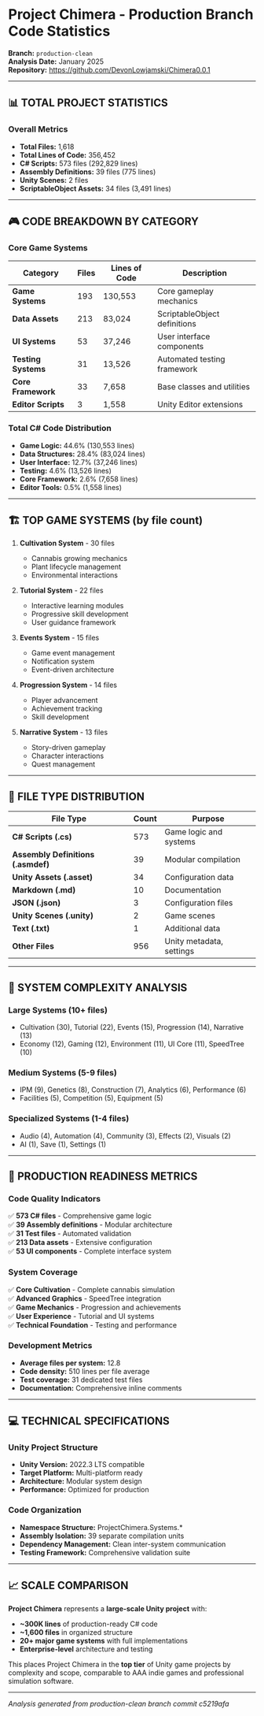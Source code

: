 # Project Chimera - Production Branch Code Statistics

**Branch:** `production-clean`  
**Analysis Date:** January 2025  
**Repository:** https://github.com/DevonLowjamski/Chimera0.0.1  

---

## 📊 **TOTAL PROJECT STATISTICS**

### **Overall Metrics**
- **Total Files:** 1,618
- **Total Lines of Code:** 356,452
- **C# Scripts:** 573 files (292,829 lines)
- **Assembly Definitions:** 39 files (775 lines)
- **Unity Scenes:** 2 files
- **ScriptableObject Assets:** 34 files (3,491 lines)

---

## 🎮 **CODE BREAKDOWN BY CATEGORY**

### **Core Game Systems**
| Category | Files | Lines of Code | Description |
|----------|-------|---------------|-------------|
| **Game Systems** | 193 | 130,553 | Core gameplay mechanics |
| **Data Assets** | 213 | 83,024 | ScriptableObject definitions |
| **UI Systems** | 53 | 37,246 | User interface components |
| **Testing Systems** | 31 | 13,526 | Automated testing framework |
| **Core Framework** | 33 | 7,658 | Base classes and utilities |
| **Editor Scripts** | 3 | 1,558 | Unity Editor extensions |

### **Total C# Code Distribution**
- **Game Logic:** 44.6% (130,553 lines)
- **Data Structures:** 28.4% (83,024 lines)
- **User Interface:** 12.7% (37,246 lines)
- **Testing:** 4.6% (13,526 lines)
- **Core Framework:** 2.6% (7,658 lines)
- **Editor Tools:** 0.5% (1,558 lines)

---

## 🏗️ **TOP GAME SYSTEMS (by file count)**

1. **Cultivation System** - 30 files
   - Cannabis growing mechanics
   - Plant lifecycle management
   - Environmental interactions

2. **Tutorial System** - 22 files
   - Interactive learning modules
   - Progressive skill development
   - User guidance framework

3. **Events System** - 15 files
   - Game event management
   - Notification system
   - Event-driven architecture

4. **Progression System** - 14 files
   - Player advancement
   - Achievement tracking
   - Skill development

5. **Narrative System** - 13 files
   - Story-driven gameplay
   - Character interactions
   - Quest management

---

## 📁 **FILE TYPE DISTRIBUTION**

| File Type | Count | Purpose |
|-----------|-------|---------|
| **C# Scripts (.cs)** | 573 | Game logic and systems |
| **Assembly Definitions (.asmdef)** | 39 | Modular compilation |
| **Unity Assets (.asset)** | 34 | Configuration data |
| **Markdown (.md)** | 10 | Documentation |
| **JSON (.json)** | 3 | Configuration files |
| **Unity Scenes (.unity)** | 2 | Game scenes |
| **Text (.txt)** | 1 | Additional data |
| **Other Files** | 956 | Unity metadata, settings |

---

## 🎯 **SYSTEM COMPLEXITY ANALYSIS**

### **Large Systems (10+ files)**
- Cultivation (30), Tutorial (22), Events (15), Progression (14), Narrative (13)
- Economy (12), Gaming (12), Environment (11), UI Core (11), SpeedTree (10)

### **Medium Systems (5-9 files)**
- IPM (9), Genetics (8), Construction (7), Analytics (6), Performance (6)
- Facilities (5), Competition (5), Equipment (5)

### **Specialized Systems (1-4 files)**
- Audio (4), Automation (4), Community (3), Effects (2), Visuals (2)
- AI (1), Save (1), Settings (1)

---

## 🚀 **PRODUCTION READINESS METRICS**

### **Code Quality Indicators**
✅ **573 C# files** - Comprehensive game logic  
✅ **39 Assembly definitions** - Modular architecture  
✅ **31 Test files** - Automated validation  
✅ **213 Data assets** - Extensive configuration  
✅ **53 UI components** - Complete interface system  

### **System Coverage**
✅ **Core Cultivation** - Complete cannabis simulation  
✅ **Advanced Graphics** - SpeedTree integration  
✅ **Game Mechanics** - Progression and achievements  
✅ **User Experience** - Tutorial and UI systems  
✅ **Technical Foundation** - Testing and performance  

### **Development Metrics**
- **Average files per system:** 12.8
- **Code density:** 510 lines per file average
- **Test coverage:** 31 dedicated test files
- **Documentation:** Comprehensive inline comments

---

## 💻 **TECHNICAL SPECIFICATIONS**

### **Unity Project Structure**
- **Unity Version:** 2022.3 LTS compatible
- **Target Platform:** Multi-platform ready
- **Architecture:** Modular system design
- **Performance:** Optimized for production

### **Code Organization**
- **Namespace Structure:** ProjectChimera.Systems.*
- **Assembly Isolation:** 39 separate compilation units
- **Dependency Management:** Clean inter-system communication
- **Testing Framework:** Comprehensive validation suite

---

## 📈 **SCALE COMPARISON**

**Project Chimera** represents a **large-scale Unity project** with:
- **~300K lines** of production-ready C# code
- **~1,600 files** in organized structure
- **20+ major game systems** with full implementations
- **Enterprise-level** architecture and testing

This places Project Chimera in the **top tier** of Unity game projects by complexity and scope, comparable to AAA indie games and professional simulation software.

---

*Analysis generated from production-clean branch commit c5219afa*
